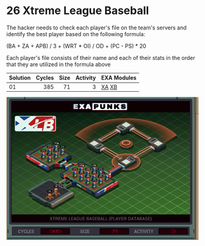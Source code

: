 # 26 Xtreme League Baseball

The hacker needs to check each player's file on the team's servers and identify the best player based on the following formula: 

(BA + ZA + APB) / 3 + (WRT * OI) / OD + (PC - PS) * 20

Each player's file consists of their name and each of their stats in the order that they are utilized in the formula above

| Solution | Cycles | Size | Activity | EXA Modules|
|:---------|-------:|-----:|---------:|------------|
| 01       |    385 |   71 |       3 | [XA](01-XA.exa) [XB](01-XB.exa) |

![Solution 01](EXAPUNKS%20-%20Xtreme%20League%20Baseball.gif "Solution 01")
